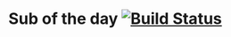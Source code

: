 # Sub of the day [![Build Status](https://travis-ci.org/M4R7iNP/sub-of-the-day.svg?branch=master)](https://travis-ci.org/M4R7iNP/sub-of-the-day)

